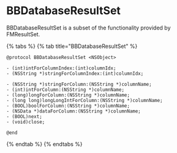 # BBDatabaseResultSet

BBDatabaseResultSet is a subset of the functionality provided by FMResultSet.

{% tabs %}
{% tab title="BBDatabaseResultSet" %}
```
@protocol BBDatabaseResultSet <NSObject>

- (int)intForColumnIndex:(int)columnIdx;
- (NSString *)stringForColumnIndex:(int)columnIdx;

- (NSString *)stringForColumn:(NSString *)columnName;
- (int)intForColumn:(NSString *)columnName;
- (long)longForColumn:(NSString *)columnName;
- (long long)longLongIntForColumn:(NSString *)columnName;
- (BOOL)boolForColumn:(NSString *)columnName;
- (NSData *)dataForColumn:(NSString *)columnName;
- (BOOL)next;
- (void)close;

@end
```
{% endtab %}
{% endtabs %}
